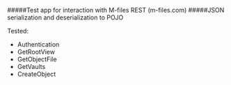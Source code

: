 #####Test app for interaction with M-files REST (m-files.com)
#####JSON serialization and deserialization to POJO

Tested:
- Authentication
- GetRootView
- GetObjectFile
- GetVaults
- CreateObject